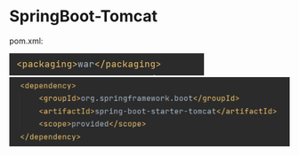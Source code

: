 # SpringBoot-Tomcat

pom.xml:

<img src="https://github.com/ElifRana/SpringBoot-Tomcat/blob/master/Screenshot_2.png"/>

<img src="https://github.com/ElifRana/SpringBoot-Tomcat/blob/master/Screenshot_1.png"/>
